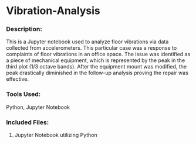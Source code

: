# Vibration-Analysis

### Description:
This is a Jupyter notebook used to analyze floor vibrations via data collected from accelerometers. This particular case was a response to complaints of floor vibrations in an office space. The issue was identified as a piece of mechanical equipment, which is represented by the peak in the third plot (1/3 octave bands). After the equipment mount was modified, the peak drastically diminished in the follow-up analysis proving the repair was effective.

### Tools Used:
Python, Jupyter Notebook

### Included Files:
1. Jupyter Notebook utilizing Python
